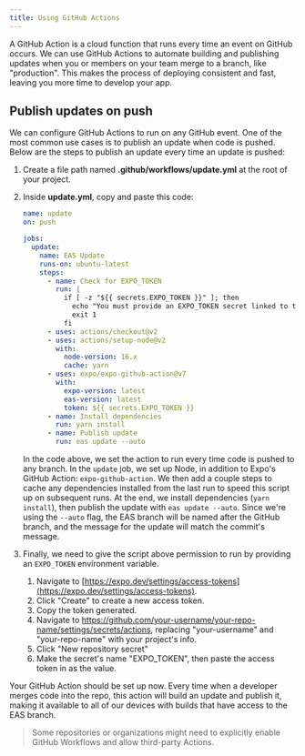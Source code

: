 ```yaml
---
title: Using GitHub Actions
---
```


A GitHub Action is a cloud function that runs every time an event on GitHub occurs. We can use GitHub Actions to automate building and publishing updates when you or members on your team merge to a branch, like "production". This makes the process of deploying consistent and fast, leaving you more time to develop your app.

## Publish updates on push

We can configure GitHub Actions to run on any GitHub event. One of the most common use cases is to publish an update when code is pushed. Below are the steps to publish an update every time an update is pushed:

1. Create a file path named **.github/workflows/update.yml** at the root of your project.
2. Inside **update.yml**, copy and paste this code:

   ```yaml
   name: update
   on: push

   jobs:
     update:
       name: EAS Update
       runs-on: ubuntu-latest
       steps:
         - name: Check for EXPO_TOKEN
           run: |
             if [ -z "${{ secrets.EXPO_TOKEN }}" ]; then
               echo "You must provide an EXPO_TOKEN secret linked to this project's Expo account in this repo's secrets. Learn more: https://docs.expo.dev/eas-update/github-actions"
               exit 1
             fi
         - uses: actions/checkout@v2
         - uses: actions/setup-node@v2
           with:
             node-version: 16.x
             cache: yarn
         - uses: expo/expo-github-action@v7
           with:
             expo-version: latest
             eas-version: latest
             token: ${{ secrets.EXPO_TOKEN }}
         - name: Install dependencies
           run: yarn install
         - name: Publish update
           run: eas update --auto
   ```

   In the code above, we set the action to run every time code is pushed to any branch. In the `update` job, we set up Node, in addition to Expo's GitHub Action: `expo-github-action`. We then add a couple steps to cache any dependencies installed from the last run to speed this script up on subsequent runs. At the end, we install dependencies (`yarn install`), then publish the update with `eas update --auto`. Since we're using the `--auto` flag, the EAS branch will be named after the GitHub branch, and the message for the update will match the commit's message.

3. Finally, we need to give the script above permission to run by providing an `EXPO_TOKEN` environment variable.
   1. Navigate to [https://expo.dev/settings/access-tokens](https://expo.dev/settings/access-tokens).
   2. Click "Create" to create a new access token.
   3. Copy the token generated.
   4. Navigate to https://github.com/your-username/your-repo-name/settings/secrets/actions, replacing "your-username" and "your-repo-name" with your project's info.
   5. Click "New repository secret"
   6. Make the secret's name "EXPO_TOKEN", then paste the access token in as the value.

Your GitHub Action should be set up now. Every time when a developer merges code into the repo, this action will build an update and publish it, making it available to all of our devices with builds that have access to the EAS branch.

> Some repositories or organizations might need to explicitly enable GitHub Workflows and allow third-party Actions.
